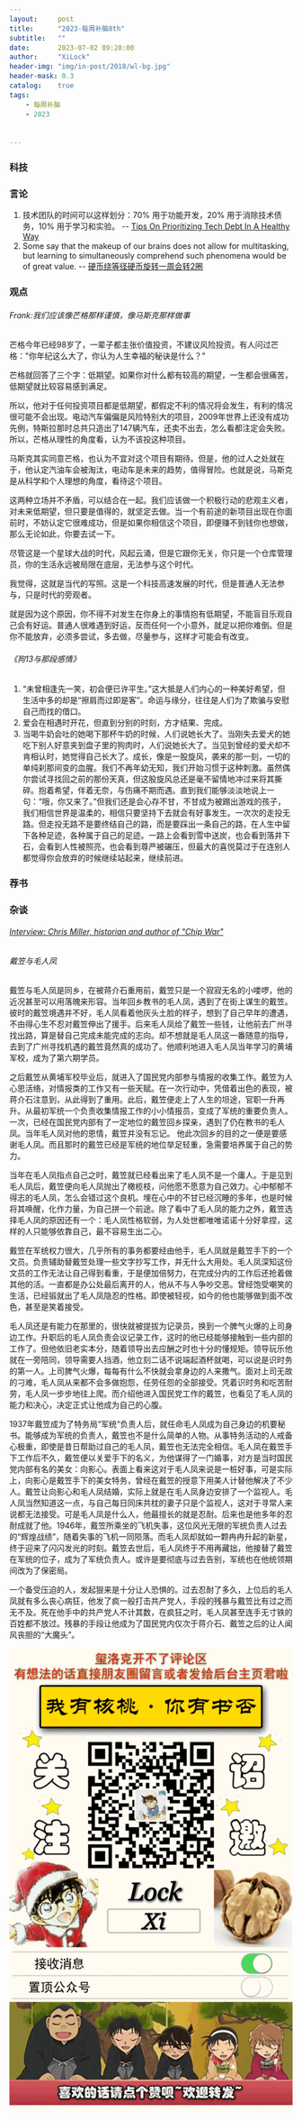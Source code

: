 ```yaml
---
layout:     post
title:      "2023-每周补脑8th"
subtitle:   ""
date:       2023-07-02 09:28:00
author:     "XiLock"
header-img: "img/in-post/2018/wl-bg.jpg"
header-mask: 0.3
catalog:    true
tags:
    - 每周补脑
    - 2023


---
```


### 科技

### 言论
1. 技术团队的时间可以这样划分：70% 用于功能开发，20% 用于消除技术债务，10% 用于学习和实验。 -- [Tips On Prioritizing Tech Debt In A Healthy Way](https://leadership.garden/tips-on-prioritizing-tech-debt/)
1. Some say that the makeup of our brains does not allow for multitasking, but learning to simultaneously comprehend such phenomena would be of great value.  -- [硬币绕等径硬币旋转一周会转2圈](https://plus.maths.org/content/circles-rolling-circles)
  
### 观点
###### Frank:我们应该像芒格那样谨慎，像马斯克那样做事

芒格今年已经98岁了，一辈子都主张价值投资，不建议风险投资。有人问过芒格："你年纪这么大了，你认为人生幸福的秘诀是什么？"

芒格就回答了三个字：低期望。如果你对什么都有较高的期望，一生都会很痛苦，低期望就比较容易感到满足。

所以，他对于任何投资项目都是低期望，都假定不利的情况将会发生，有利的情况很可能不会出现。电动汽车偏偏是风险特别大的项目，2009年世界上还没有成功先例，特斯拉那时总共只造出了147辆汽车，还卖不出去，怎么看都注定会失败。所以，芒格从理性的角度看，认为不该投这种项目。

马斯克其实同意芒格，也认为不宜对这个项目有期待。但是，他的过人之处就在于，他认定汽油车会被淘汰，电动车是未来的趋势，值得冒险。也就是说，马斯克是从科学和个人理想的角度，看待这个项目。

这两种立场并不矛盾，可以结合在一起。我们应该做一个积极行动的悲观主义者，对未来低期望，但只要是值得的，就坚定去做。当一个有前途的新项目出现在你面前时，不妨认定它很难成功，但是如果你相信这个项目，即便赚不到钱你也想做，那么无论如此，你要去试一下。

尽管这是一个星球大战的时代，风起云涌，但是它跟你无关，你只是一个仓库管理员，你的生活永远被局限在底层，无法参与这个时代。

我觉得，这就是当代的写照。这是一个科技高速发展的时代，但是普通人无法参与，只是时代的旁观者。

就是因为这个原因，你不得不对发生在你身上的事情抱有低期望，不能盲目乐观自己会有好运。普通人很难遇到好运，反而任何一个小意外，就足以把你难倒。但是你不能放弃，必须多尝试，多去做，尽量参与，这样才可能会有改变。

###### 《狗13与那段感情》
1. “未曾相逢先一笑，初会便已许平生。”这大抵是人们内心的一种美好希望，但生活中多的却是“擦肩而过即是客”。命运与缘分，往往是人们为了欺骗与安慰自己而找的借口。
1. 爱会在相遇时开花，但直到分别的时刻，方才结果、完成。
1. 当喝牛奶会吐的她喝下那杯牛奶的时候，人们说她长大了。当刚失去爱犬的她吃下别人好意夹到盘子里的狗肉时，人们说她长大了。当见到曾经的爱犬却不肯相认时，她觉得自己长大了。成长，像是一股旋风，袭来的那一刻，一切的单纯刹那间变的血腥。我们不再年幼无知，我们开始习惯于这种刺激。虽然偶尔尝试寻找回之前的那份天真，但这股旋风总还是毫不留情地冲过来将其撕碎。抱着希望，伴着无奈，与伤痛不期而遇。直到我们能够淡淡地说上一句：“哦，你又来了。”但我们还是会心存不甘，不甘成为被踢出游戏的孩子，我们相信世界是温柔的，相信只要坚持下去就会有好事发生。一次次的走投无路。但走投无路不是要终结自己的路，而是要踩出一条自己的路，在人生中留下各种足迹，各种属于自己的足迹。一路上会看到雪中送炭，也会看到落井下石，会看到人性被照亮，也会看到尊严被碾压，但最大的喜悦莫过于在连别人都觉得你会放弃的时候继续站起来，继续前进。

### 荐书

### 杂谈
###### [Interview: Chris Miller, historian and author of "Chip War"](https://www.noahpinion.blog/p/interview-chris-miller-historian)
###### 戴笠与毛人凤
戴笠与毛人凤是同乡，在被蒋介石重用前，戴笠只是一个寂寂无名的小喽啰，他的近况甚至可以用落魄来形容。当年回乡教书的毛人凤，遇到了在街上谋生的戴笠。彼时的戴笠境遇并不好，毛人凤看着他灰头土脸的样子，想到了自己早年的遭遇，不由得心生不忍对戴笠伸出了援手。后来毛人凤给了戴笠一些钱，让他前去广州寻找出路，算是替自己完成未能完成的志向。却不想就是毛人凤这一番随意的指导，去到了广州寻找机遇的戴笠竟然真的成功了。他顺利地进入毛人凤当年学习的黄埔军校，成为了第六期学员。

之后戴笠从黄埔军校毕业后，就进入了国民党内部参与情报的收集工作。戴笠为人心思活络，对情报类的工作又有一些天赋。在一次行动中，凭借着出色的表现，被蒋介石注意到，从此得到了重用。此后，戴笠便走上了人生的坦途，官职一升再升。从最初军统一个负责收集情报工作的小小情报员，变成了军统的重要负责人。一次，已经在国民党内部有了一定地位的戴笠回乡探亲，遇到了仍在教书的毛人凤。当年毛人凤对他的恩情，戴笠并没有忘记。
他此次回乡的目的之一便是要感谢毛人凤。而且那时的戴笠已经是军统的地位举足轻重，急需要培养属于自己的势力。

当年在毛人凤指点自己之时，戴笠就已经看出来了毛人凤不是一个庸人。于是见到毛人凤后，戴笠便向毛人凤抛出了橄榄枝，问他愿不愿意为自己效力。心中郁郁不得志的毛人凤，怎么会错过这个良机。埋在心中的不甘已经沉睡的多年，也是时候将其唤醒，化作力量，为自己拼一个前途。除了看中了毛人凤的能力之外，戴笠选择毛人凤的原因还有一个：毛人凤性格软弱，为人处世都唯唯诺诺十分好拿捏，这样的人只能够依靠自己，最不容易生出二心。

戴笠在军统权力很大，几乎所有的事务都要经由他手，毛人凤就是戴笠手下的一个文员。负责辅助替戴笠处理一些文字抄写工作，并无什么大用处。毛人凤深知这份文员的工作无法让自己得到看重，于是便加倍努力，在完成分内的工作后还抢着做其他的活。一直都是办公处最后离开的人，他从不与人争吵交恶。曾经饱受嘲笑的生活，已经锻就出了毛人凤隐忍的性格。即使被轻视，如今的他也能够做到面不改色，甚至是笑着接受。

毛人凤还是有能力在那里的，很快就被提拔为记录员，换到一个脾气火爆的上司身边工作。升职后的毛人凤负责会议记录工作，这时的他已经能够接触到一些内部的工作了。但他依旧老实本分，随着领导出去应酬之时也十分的懂规矩。领导玩乐他就在一旁陪同，领导需要人挡酒，他立刻二话不说端起酒杯就喝，可以说是识时务的第一人。上司脾气火爆，每每有什么不快就会拿身边的人来撒气。面对上司无故的刁难，毛人凤从来都不会多做抱怨，任劳任怨的全部接受。凭着识时务和吃苦耐劳，毛人凤一步步地往上爬。而介绍他进入国民党工作的戴笠，也看见了毛人凤的能力和决心，决定正式让他成为自己的心腹。

1937年戴笠成为了特务局“军统“负责人后，就任命毛人凤成为自己身边的机要秘书。能够成为军统的负责人，戴笠也不是什么简单的人物。从事特务活动的人戒备心极重，即使是昔日帮助过自己的毛人凤，戴笠也无法完全相信。毛人凤在戴笠手下工作后不久，戴笠便以关爱手下的名义，为他谋得了一门婚事，对方是当时国民党内部有名的美女：向影心。表面上看来这对于毛人凤来说是一桩好事，可是实际上，向影心是戴笠手下的美女特务，曾经在戴笠的授意下用美人计替他解决了不少人。戴笠让向影心和毛人凤结婚，实际上就是在毛人凤身边安排了一个监视人。毛人凤当然知道这一点，与自己每日同床共枕的妻子只是个监视人，这对于寻常人来说都无法接受。可是毛人凤是什么人，他最擅长的就是忍耐。后来也是他多年的忍耐成就了他。1946年，戴笠所乘坐的飞机失事，这位风光无限的军统负责人过去的“辉煌战绩”，随着失事的飞机一同陨落。而毛人凤却就如一颗冉冉升起的新星，终于迎来了闪闪发光的时刻。戴笠去世后，毛人凤终于不用再藏拙，他接替了戴笠在军统的位子，成为了军统负责人。或许是要彻底与过去告别，军统也在他统领期间改为了保密局。

一个备受压迫的人，发起狠来是十分让人恐惧的。过去忍耐了多久，上位后的毛人凤就有多么丧心病狂，他发了疯一般打击共产党人，手段的残暴与戴笠比有过之而无不及。死在他手中的共产党人不计其数，在疯狂之时，毛人凤甚至连手无寸铁的百姓都不放过。残暴的手段让他成为了国民党内仅次于蒋介石、戴笠之后的让人闻风丧胆的“大魔头”。

![](/img/wc-tail.GIF)
